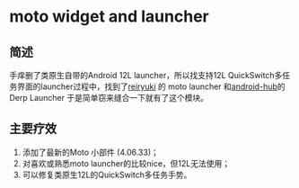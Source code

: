 # moto widget and launcher

##  简述
手痒删了类原生自带的Android 12L launcher，所以找支持12L QuickSwitch多任务界面的launcher过程中，找到了[reiryuki](https://github.com/reiryuki) 的 moto launcher 和[android-hub](https://www.opencode.net/android-hub)的Derp Launcher 于是简单窃来缝合一下就有了这个模块。

## 主要疗效
1. 添加了最新的Moto 小部件 (4.06.33)；
2. 对喜欢或熟悉moto launcher的比较nice，但12L无法使用；
3. 可以修复类原生12L的QuickSwitch多任务手势。


